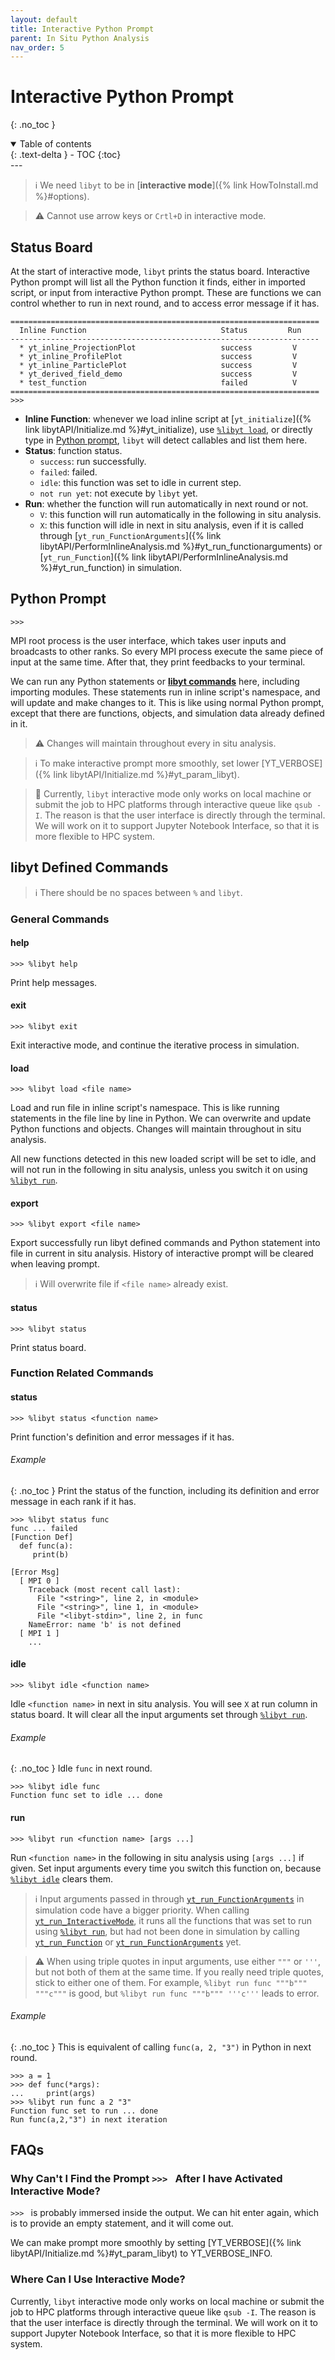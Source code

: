 ```yaml
---
layout: default
title: Interactive Python Prompt
parent: In Situ Python Analysis
nav_order: 5
---
```

# Interactive Python Prompt
{: .no_toc }
<details open markdown="block">
  <summary>
    Table of contents
  </summary>
  {: .text-delta }
- TOC
{:toc}
</details>
---

> :information_source: We need `libyt` to be in [**interactive mode**]({% link HowToInstall.md %}#options).

> :warning: Cannot use arrow keys or `Crtl+D` in interactive mode. 

## Status Board
At the start of interactive mode, `libyt` prints the status board.
Interactive Python prompt will list all the Python function it finds, either in imported script, or input from interactive Python prompt.
These are functions we can control whether to run in next round, and to access error message if it has.

```
=====================================================================
  Inline Function                              Status         Run
---------------------------------------------------------------------
  * yt_inline_ProjectionPlot                   success         V
  * yt_inline_ProfilePlot                      success         V
  * yt_inline_ParticlePlot                     success         V
  * yt_derived_field_demo                      success         V
  * test_function                              failed          V
=====================================================================
>>> 
```

- **Inline Function**: whenever we load inline script at [`yt_initialize`]({% link libytAPI/Initialize.md %}#yt_initialize), use [`%libyt load`](#load), or directly type in [Python prompt](#python-prompt), `libyt` will detect callables and list them here.
- **Status**: function status.
  - `success`: run successfully.
  - `failed`: failed.
  - `idle`: this function was set to idle in current step.
  - `not run yet`: not execute by `libyt` yet.
- **Run**: whether the function will run automatically in next round or not.
  - `V`: this function will run automatically in the following in situ analysis.
  - `X`: this function will idle in next in situ analysis, even if it is called through [`yt_run_FunctionArguments`]({% link libytAPI/PerformInlineAnalysis.md %}#yt_run_functionarguments) or [`yt_run_Function`]({% link libytAPI/PerformInlineAnalysis.md %}#yt_run_function) in simulation.

## Python Prompt
```
>>> 
```
MPI root process is the user interface, which takes user inputs and broadcasts to other ranks.
So every MPI process execute the same piece of input at the same time.
After that, they print feedbacks to your terminal.

We can run any Python statements or [**libyt commands**](#libyt-defined-commands) here, including importing modules. These statements run in inline script's namespace, and will update and make changes to it. This is like using normal Python prompt, except that there are functions, objects, and simulation data already defined in it. 

> :warning: Changes will maintain throughout every in situ analysis.

> :information_source: To make interactive prompt more smoothly, set lower [YT_VERBOSE]({% link libytAPI/Initialize.md %}#yt_param_libyt).

> :lizard: Currently, `libyt` interactive mode only works on local machine or submit the job to HPC platforms through interactive queue like `qsub -I`.
> The reason is that the user interface is directly through the terminal. We will work on it to support Jupyter Notebook Interface, so that it is more flexible to HPC system.

## libyt Defined Commands
> :information_source: There should be no spaces between `%` and `libyt`.

### General Commands
#### help
```
>>> %libyt help
```
Print help messages.

#### exit
```
>>> %libyt exit
```
Exit interactive mode, and continue the iterative process in simulation.

#### load
```
>>> %libyt load <file name>
```
Load and run file in inline script's namespace. This is like running statements in the file line by line in Python. We can overwrite and update Python functions and objects. Changes will maintain throughout in situ analysis.

All new functions detected in this new loaded script will be set to idle, and will not run in the following in situ analysis, unless you switch it on using [`%libyt run`](#run).

#### export
```
>>> %libyt export <file name>
```
Export successfully run libyt defined commands and Python statement into file in current in situ analysis. History of interactive prompt will be cleared when leaving prompt. 

> :information_source: Will overwrite file if `<file name>` already exist. 

#### status
```
>>> %libyt status
```
Print status board.

### Function Related Commands

#### status

```
>>> %libyt status <function name>
```
Print function's definition and error messages if it has.

###### Example
{: .no_toc }
Print the status of the function, including its definition and error message in each rank if it has.
```
>>> %libyt status func
func ... failed
[Function Def]
  def func(a):
     print(b)
  
[Error Msg]
  [ MPI 0 ]
    Traceback (most recent call last):
      File "<string>", line 2, in <module>
      File "<string>", line 1, in <module>
      File "<libyt-stdin>", line 2, in func
    NameError: name 'b' is not defined
  [ MPI 1 ] 
    ...
```

#### idle
```
>>> %libyt idle <function name>
```
Idle `<function name>` in next in situ analysis. You will see `X` at run column in status board. It will clear all the input arguments set through [`%libyt run`](#run).

###### Example
{: .no_toc }
Idle `func` in next round.
```
>>> %libyt idle func
Function func set to idle ... done
```

#### run
```
>>> %libyt run <function name> [args ...]
```
Run `<function name>` in the following in situ analysis using `[args ...]` if given. Set input arguments every time you switch this function on, because [`%libyt idle`](#idle) clears them.

> :information_source: Input arguments passed in through [`yt_run_FunctionArguments`](../libytAPI/PerformInlineAnalysis.md#yt_run_functionarguments) in simulation code have a bigger priority. When calling [`yt_run_InteractiveMode`](../libytAPI/ActivateInteractiveMode.md#yt_run_interactivemode), it runs all the functions that was set to run using [`%libyt run`](#run-1), but had not been done in simulation by calling [`yt_run_Function`](../libytAPI/PerformInlineAnalysis.md#yt_run_function) or [`yt_run_FunctionArguments`](../libytAPI/PerformInlineAnalysis.md#yt_run_functionarguments) yet.

> :warning: When using triple quotes in input arguments, use either `"""` or `'''`, but not both of them at the same time. If you really need triple quotes, stick to either one of them. For example, `%libyt run func """b""" """c"""` is good, but `%libyt run func """b""" '''c'''` leads to error.

###### Example
{: .no_toc }
This is equivalent of calling `func(a, 2, "3")` in Python in next round.
```
>>> a = 1
>>> def func(*args):
...     print(args)
>>> %libyt run func a 2 "3"
Function func set to run ... done
Run func(a,2,"3") in next iteration
```

## FAQs
### Why Can't I Find the Prompt `>>> ` After I have Activated Interactive Mode?
`>>> `  is probably immersed inside the output. 
We can hit enter again, which is to provide an empty statement, and it will come out. 

We can make prompt more smoothly by setting [YT_VERBOSE]({% link libytAPI/Initialize.md %}#yt_param_libyt) to YT_VERBOSE_INFO.

### Where Can I Use Interactive Mode?
Currently, `libyt` interactive mode only works on local machine or submit the job to HPC platforms through interactive queue like `qsub -I`. 
The reason is that the user interface is directly through the terminal. We will work on it to support Jupyter Notebook Interface, so that it is more flexible to HPC system.
